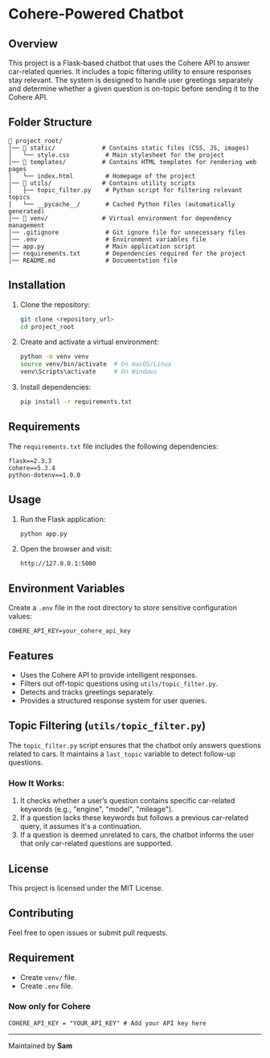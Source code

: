 # Cohere-Powered Chatbot

## Overview
This project is a Flask-based chatbot that uses the Cohere API to answer car-related queries. It includes a topic filtering utility to ensure responses stay relevant. The system is designed to handle user greetings separately and determine whether a given question is on-topic before sending it to the Cohere API.

## Folder Structure
```
📂 project_root/
│── 📂 static/             # Contains static files (CSS, JS, images)
│   └── style.css          # Main stylesheet for the project
│── 📂 templates/          # Contains HTML templates for rendering web pages
│   └── index.html         # Homepage of the project
│── 📂 utils/              # Contains utility scripts
│   ├── topic_filter.py    # Python script for filtering relevant topics
│   └── __pycache__/       # Cached Python files (automatically generated)
│── 📂 venv/               # Virtual environment for dependency management
│── .gitignore             # Git ignore file for unnecessary files
│── .env                   # Environment variables file
│── app.py                 # Main application script
│── requirements.txt       # Dependencies required for the project
│── README.md              # Documentation file
```

## Installation

1. Clone the repository:
   ```sh
   git clone <repository_url>
   cd project_root
   ```

2. Create and activate a virtual environment:
   ```sh
   python -m venv venv
   source venv/bin/activate  # On macOS/Linux
   venv\Scripts\activate     # On Windows
   ```

3. Install dependencies:
   ```sh
   pip install -r requirements.txt
   ```

## Requirements
The `requirements.txt` file includes the following dependencies:
```
flask==2.3.3
cohere==5.3.4
python-dotenv==1.0.0
```

## Usage

1. Run the Flask application:
   ```sh
   python app.py
   ```

2. Open the browser and visit:
   ```
   http://127.0.0.1:5000
   ```

## Environment Variables
Create a `.env` file in the root directory to store sensitive configuration values:
```
COHERE_API_KEY=your_cohere_api_key
```

## Features
- Uses the Cohere API to provide intelligent responses.
- Filters out off-topic questions using `utils/topic_filter.py`.
- Detects and tracks greetings separately.
- Provides a structured response system for user queries.

## Topic Filtering (`utils/topic_filter.py`)
The `topic_filter.py` script ensures that the chatbot only answers questions related to cars. It maintains a `last_topic` variable to detect follow-up questions.

### How It Works:
1. It checks whether a user’s question contains specific car-related keywords (e.g., "engine", "model", "mileage").
2. If a question lacks these keywords but follows a previous car-related query, it assumes it's a continuation.
3. If a question is deemed unrelated to cars, the chatbot informs the user that only car-related questions are supported.

## License
This project is licensed under the MIT License.

## Contributing
Feel free to open issues or submit pull requests.

## Requirement
- Create `venv/` file.
- Create `.env` file.

### Now only for Cohere

```COHERE_API_KEY = "YOUR_API_KEY" # Add your API key here ```

---
Maintained by **Sam**
